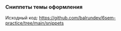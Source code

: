### Сниппеты темы оформления

Исходный код: https://github.com/balrundev/6sem-practice/tree/main/snippets
